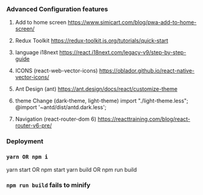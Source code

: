 ### Advanced Configuration features
1) Add to home screen
https://www.simicart.com/blog/pwa-add-to-home-screen/

2) Redux Toolkit
https://redux-toolkit.js.org/tutorials/quick-start

3) language i18next
https://react.i18next.com/legacy-v9/step-by-step-guide

4) ICONS (react-web-vector-icons)
https://oblador.github.io/react-native-vector-icons/

5) Ant Design (ant)
https://ant.design/docs/react/customize-theme

6) theme Change (dark-theme, light-theme)
import "./light-theme.less";
@import '~antd/dist/antd.dark.less';

7) Navigation (react-router-dom 6)
https://reacttraining.com/blog/react-router-v6-pre/

### Deployment
### `yarn OR npm i`
yarn start OR npm  start
yarn build OR npm run build

### `npm run build` fails to minify